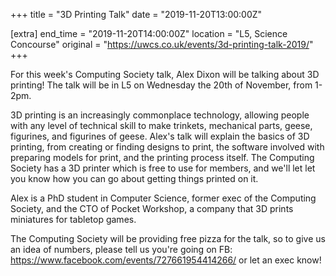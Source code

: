 +++
title = "3D Printing Talk"
date = "2019-11-20T13:00:00Z"

[extra]
end_time = "2019-11-20T14:00:00Z"
location = "L5, Science Concourse"
original = "https://uwcs.co.uk/events/3d-printing-talk-2019/"
+++

For this week's Computing Society talk, Alex Dixon will be talking about 3D printing\! The talk will be in L5 on Wednesday the 20th of November, from 1-2pm.  

3D printing is an increasingly commonplace technology, allowing people with any level of technical skill to make trinkets, mechanical parts, geese, figurines, and figurines of geese. Alex's talk will explain the basics of 3D printing, from creating or finding designs to print, the software involved with preparing models for print, and the printing process itself. The Computing Society has a 3D printer which is free to use for members, and we'll let let you know how you can go about getting things printed on it.  

Alex is a PhD student in Computer Science, former exec of the Computing Society, and the CTO of Pocket Workshop, a company that 3D prints miniatures for tabletop games.  

The Computing Society will be providing free pizza for the talk, so to give us an idea of numbers, please tell us you're going on FB: <https://www.facebook.com/events/727661954414266/> or let an exec know\!

